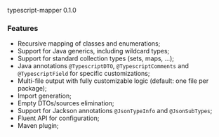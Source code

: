 typescript-mapper 0.1.0

### Features

* Recursive mapping of classes and enumerations;
* Support for Java generics, including wildcard types;
* Support for standard collection types (sets, maps, ...);
* Java annotations `@TypescriptDTO`, `@TypescriptComments` and `@TypescriptField` for specific customizations;
* Multi-file output with fully customizable logic (default: one file per package);
* Import generation;
* Empty DTOs/sources elimination;
* Support for Jackson annotations `@JsonTypeInfo` and `@JsonSubTypes`;
* Fluent API for configuration; 
* Maven plugin;
